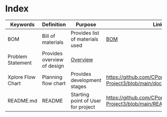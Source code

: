 # Index

|Keywords | Definition | Purpose  | Link  | References  | Relevancy|
|---|---|---|---|---|---|      
| BOM | Bill of materials  | Provides list of materials used  | [BOM](https://github.com/CPompey1/CSE-321-Project3/blob/main/docs/BOM.md)  |   |   |
| Problem Statement  | Provides overview of design  | [Overview](https://github.com/CPompey1/CSE-321-Project3/blob/main/docs/Problem_statement.md)  |   |   |   |
| Xplore Flow Chart | Planning flow chart  | Provides development stages  | https://github.com/CPompey1/CSE-321-Project3/blob/main/docs/Xplore_Flow_Chart  |   |   |
| README.md | README |Starting point of User for project |https://github.com/CPompey1/CSE-321-Project3/blob/main/README.md | | | 